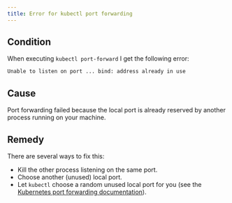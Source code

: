 ```yaml
---
title: Error for kubectl port forwarding
---
```


## Condition

When executing `kubectl port-forward` I get the following error:

```bash
Unable to listen on port ... bind: address already in use
```

## Cause

Port forwarding failed because the local port is already reserved by another process running on your machine.

## Remedy

There are several ways to fix this:

* Kill the other process listening on the same port.
* Choose another (unused) local port.
* Let `kubectl` choose a random unused local port for you (see the [Kubernetes port forwarding documentation](https://kubernetes.io/docs/tasks/access-application-cluster/port-forward-access-application-cluster/#let-kubectl-choose-local-port)).
